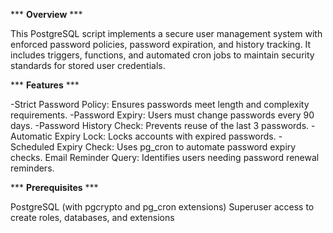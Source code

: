 *** **Overview** ***

This PostgreSQL script implements a secure user management system with enforced password policies, password expiration, and history tracking. It includes triggers, functions, and automated cron jobs to maintain security standards for stored user credentials.

*** **Features** ***

-Strict Password Policy: Ensures passwords meet length and complexity requirements.
-Password Expiry: Users must change passwords every 90 days.
-Password History Check: Prevents reuse of the last 3 passwords.
-Automatic Expiry Lock: Locks accounts with expired passwords.
-Scheduled Expiry Check: Uses pg_cron to automate password expiry checks.
Email Reminder Query: Identifies users needing password renewal reminders.

*** **Prerequisites** ***

PostgreSQL (with pgcrypto and pg_cron extensions)
Superuser access to create roles, databases, and extensions
